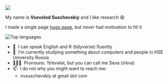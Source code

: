 ![](https://github.com/BrunnerLivio/brunnerlivio/blob/master/images/welcome.png?raw=true)

My name is **Vsevolod Suschevskiy** and I like research 😄

I made a single page [hugo page](https://vvseva.netlify.app/), but never had motivation to fill it

![Top languages](https://github-readme-stats.vercel.app/api/top-langs/?username=vvseva&hide=html,JavaScript,SCSS,Less,shell,CSS,Sass&theme=dark&show_icons=true&langs_count=10)

* 💬 &nbsp;I can speak English and R (tidyverse) fluently
* 🔭 &nbsp;I’m currently studying something about computers and people in HSE University Russia
* 👩🏻‍💻 &nbsp;Pronouns: ˈfsʲevələt, but you can call me Seva (sʲeva)
* 📫 &nbsp;I do not why you might want to reach me: 
  * vvsuschevskiy at gmail dot com
